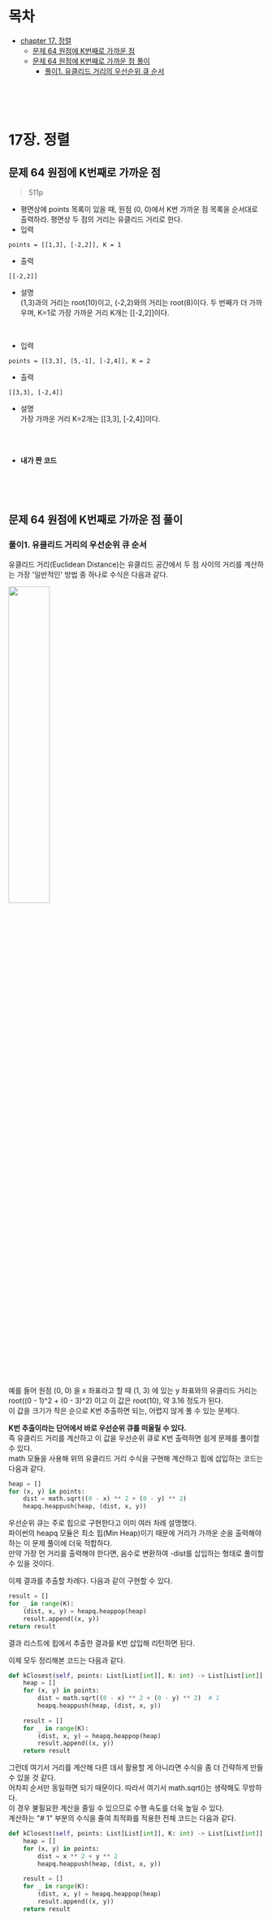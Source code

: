 # 목차
* [chapter 17. 정렬](#17장-정렬)
  + [문제 64 원점에 K번째로 가까운 점](#문제-64-원점에-k번째로-가까운-점)
  + [문제 64 원점에 K번째로 가까운 점 풀이](#문제-64-원점에-k번째로-가까운-점-풀이)
    - [풀이1. 유클리드 거리의 우선순위 큐 순서](#풀이1-유클리드-거리의-우선순위-큐-순서)

<br><br><br>

# 17장. 정렬
## 문제 64 원점에 K번째로 가까운 점
> 511p

* 평면상에 points 목록이 있을 때, 원점 (0, 0)에서 K번 가까운 점 목록을 순서대로 출력하라. 평면상 두 점의 거리는 유클리드 거리로 한다.
* 입력
```
points = [[1,3], [-2,2]], K = 1
```
* 출력
```
[[-2,2]]
```
* 설명<br>
  (1,3)과의 거리는 root(10)이고, (-2,2)와의 거리는 root(8)이다. 두 번째가 더 가까우며, K=1로 가장 가까운 거리 K개는 [[-2,2]]이다.

<br>

* 입력
```
points = [[3,3], [5,-1], [-2,4]], K = 2
```
* 출력
```
[[3,3], [-2,4]]
```
* 설명<br>
  가장 가까운 거리 K=2개는 [[3,3], [-2,4]]이다.

<br><br>

* **내가 짠 코드**<br>
```python

```

<br><br>

## 문제 64 원점에 K번째로 가까운 점 풀이
### 풀이1. 유클리드 거리의 우선순위 큐 순서
유클리드 거리(Euclidean Distance)는 유클리드 공간에서 두 점 사이의 거리를 계산하는 가장 '일반적인' 방법 중 하나로 수식은 다음과 같다.

<img src="https://user-images.githubusercontent.com/55045377/127101918-41c54972-aae7-4619-b34c-429db7f6b75a.png" width=40% height=40%>

예를 들어 원점 (0, 0) 을 x 좌표라고 할 때 (1, 3) 에 있는 y 좌표와의 유클리드 거리는 root((0 - 1)^2 + (0 - 3)^2) 이고 이 값은 root(10), 약 3.16 정도가 된다.<br>
이 값을 크기가 작은 순으로 K번 추출하면 되는, 어렵지 않게 풀 수 있는 문제다.

**K번 추출이라는 단어에서 바로 우선순위 큐를 떠올릴 수 있다.**<br>
즉 유클리드 거리를 계산하고 이 값을 우선순위 큐로 K번 출력하면 쉽게 문제를 풀이할 수 있다.<br>
math 모듈을 사용해 위의 유클리드 거리 수식을 구현해 계산하고 힙에 삽입하는 코드는 다음과 같다.

```python
heap = []
for (x, y) in points:
    dist = math.sqrt((0 - x) ** 2 + (0 - y) ** 2)
    heapq.heappush(heap, (dist, x, y))
```
우선순위 큐는 주로 힙으로 구현한다고 이미 여러 차례 설명했다.<br>
파이썬의 heapq 모듈은 최소 힙(Min Heap)이기 때문에 거리가 가까운 순을 출력해야 하는 이 문제 풀이에 더욱 적합하다. <br>
만약 가장 먼 거리를 출력해야 한다면, 음수로 변환하여 -dist를 삽입하는 형태로 풀이할 수 있을 것이다.

이제 결과를 추출할 차례다. 다음과 같이 구현할 수 있다.
```python
result = []
for _ in range(K):
    (dist, x, y) = heapq.heappop(heap)
    result.append((x, y))
return result
```
결과 리스트에 힙에서 추출한 결과를 K번 삽입해 리턴하면 된다. 

이제 모두 정리해본 코드는 다음과 같다.
```python
def kClosest(self, points: List[List[int]], K: int) -> List[List[int]]:
    heap = []
    for (x, y) in points:
        dist = math.sqrt((0 - x) ** 2 + (0 - y) ** 2)  # 1
        heapq.heappush(heap, (dist, x, y))
        
    result = []
    for _ in range(K):
        (dist, x, y) = heapq.heappop(heap)
        result.append((x, y))
    return result
```
그런데 여기서 거리를 계산해 다른 데서 활용할 게 아니라면 수식을 좀 더 간략하게 만들 수 있을 것 같다.<br>
어차피 순서만 동일하면 되기 때문이다. 따라서 여기서 math.sqrt()는 생략해도 무방하다.<br>
이 경우 불필요한 계산을 줄일 수 있으므로 수행 속도를 더욱 높일 수 있다. <br>
계산하는 "# 1" 부분의 수식을 줄여 최적화를 적용한 전체 코드는 다음과 같다.
```python
def kClosest(self, points: List[List[int]], K: int) -> List[List[int]]:
    heap = []
    for (x, y) in points:
        dist = x ** 2 + y ** 2
        heapq.heappush(heap, (dist, x, y))
        
    result = []
    for _ in range(K):
        (dist, x, y) = heapq.heappop(heap)
        result.append((x, y))
    return result
```

<br><br><br>


  

  
  
  
  
 
  
  
  
  
  
  
  
  
  

  
  
  
  
  
  
  
  
  
  

  
